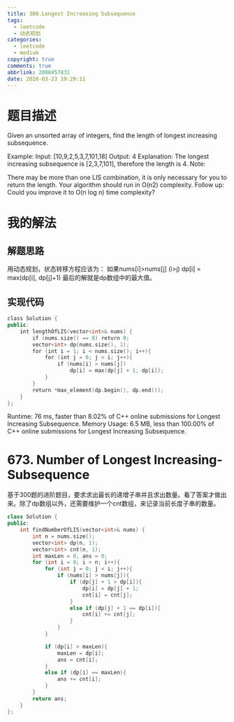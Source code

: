 ```yaml
---
title: 300.Longest Increasing Subsequence
tags:
  - leetcode
  - 动态规划
categories:
  - leetcode
  - medium
copyright: true
comments: true
abbrlink: 2008457831
date: 2020-03-23 19:29:11
---
```

# 题目描述
Given an unsorted array of integers, find the length of longest increasing subsequence.

Example:
Input: [10,9,2,5,3,7,101,18]
Output: 4 
Explanation: The longest increasing subsequence is [2,3,7,101], therefore the length is 4. 
Note:

There may be more than one LIS combination, it is only necessary for you to return the length.
Your algorithm should run in O(n2) complexity.
Follow up: Could you improve it to O(n log n) time complexity?

# 我的解法
## 解题思路
用动态规划，状态转移方程应该为：
如果nums[i]>nums[j] (i>j)
dp[i] = max(dp[i], dp[j]+1)
最后的解就是dp数组中的最大值。
## 实现代码
```C++
class Solution {
public:
    int lengthOfLIS(vector<int>& nums) {
        if (nums.size() == 0) return 0;
        vector<int> dp(nums.size(), 1);
        for (int i = 1; i < nums.size(); i++){
            for (int j = 0; j < i; j++){
                if (nums[i] > nums[j])
                    dp[i] = max(dp[j] + 1, dp[i]);
            }
        }
        return *max_element(dp.begin(), dp.end());
    }
};
```
Runtime: 76 ms, faster than 8.02% of C++ online submissions for Longest Increasing Subsequence.
Memory Usage: 6.5 MB, less than 100.00% of C++ online submissions for Longest Increasing Subsequence.



# 673. Number of Longest Increasing-Subsequence

基于300题的进阶题目，要求求出最长的递增子串并且求出数量。看了答案才做出来。除了dp数组以外，还需要维护一个cnt数组，来记录当前长度子串的数量。


```C++
class Solution {
public:
    int findNumberOfLIS(vector<int>& nums) {
        int n = nums.size();
        vector<int> dp(n, 1);
        vector<int> cnt(n, 1);
        int maxLen = 0, ans = 0;
        for (int i = 0; i < n; i++){
            for (int j = 0; j < i; j++){
                if (nums[i] > nums[j]){
                    if (dp[j] + 1 > dp[i]){
                        dp[i] = dp[j] + 1;
                        cnt[i] = cnt[j];
                    }
                    else if (dp[j] + 1 == dp[i]){
                        cnt[i] += cnt[j];
                    }
                }
            }

            if (dp[i] > maxLen){
                maxLen = dp[i];
                ans = cnt[i];
            }
            else if (dp[i] == maxLen){
                ans += cnt[i];
            }
        }
        return ans;
    }
};
```